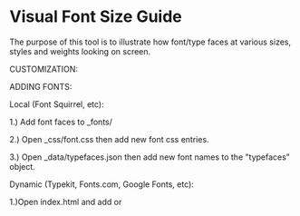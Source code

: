 Visual Font Size Guide
=======================

The purpose of this tool is to illustrate how font/type faces at various sizes, styles and weights looking on screen.

CUSTOMIZATION:

ADDING FONTS:

Local (Font Squirrel, etc):

1.) Add font faces to _fonts/

2.) Open _css/font.css  then add new font css entries.

3.) Open _data/typefaces.json then add new font names to the "typefaces" object.

Dynamic (Typekit, Fonts.com, Google Fonts, etc):

1.)Open index.html and add <link> or <script> tag to the remote font CSS or Javascript file.

2.) Open _data/typefaces.json then add new font names to the "typefaces" object.
REMOVING FONTS:
1.) Delete the relevant files in the _fonts/ directory.
2.) Open the _css/font.css then remove the relevant entries.
3.) Open _data/typefaces.json file then remove the relevent font names from the "typefaces" object.
ADDING/UPDATING FONT SIZES:
1.) Open _data/typefaces.json then add/remove values in the "typesizes" object.

